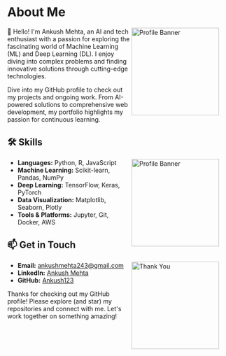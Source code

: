 # About Me


<div>
<img src="https://cdn.dribbble.com/users/730703/screenshots/6581243/avento.gif" alt="Profile Banner" align="right" width="200" style="padding-right: 20px;"/>

👋 Hello! I'm Ankush Mehta, an AI and tech enthusiast with a passion for exploring the fascinating world of Machine Learning (ML) and Deep Learning (DL). I enjoy diving into complex problems and finding innovative solutions through cutting-edge technologies.

Dive into my GitHub profile to check out my projects and ongoing work. From AI-powered solutions to comprehensive web development, my portfolio highlights my passion for continuous learning.

## 🛠️ Skills
<div>
<img src="https://media.licdn.com/dms/image/D4D12AQE1ioPOFoNVCw/article-cover_image-shrink_720_1280/0/1679083748046?e=1725494400&v=beta&t=8B4kGewrBBhK3qcu_a4e5x6U8Ta5VC_dIKFc02VGeMI" alt="Profile Banner" align="right" width="200" style="padding-right: 20px;" />
</div>
  <ul>
    <li><b>Languages:</b> Python, R, JavaScript</li>
    <li><b>Machine Learning:</b> Scikit-learn, Pandas, NumPy</li>
    <li><b>Deep Learning:</b> TensorFlow, Keras, PyTorch</li>
    <li><b>Data Visualization:</b> Matplotlib, Seaborn, Plotly</li>
    <li><b>Tools & Platforms:</b> Jupyter, Git, Docker, AWS</li>
  </ul>
  

## 📫 Get in Touch
<div>
  <img src="https://cdn.dribbble.com/users/3497212/screenshots/11476810/media/c18175dc05724f0c933fa8f49b2ff875.gif" alt="Thank You" align="right" width="200" style="padding-right: 20px;"/>
</div>
  <ul>
    <li><b>Email:</b> <a href="mailto:ankushmehta243@gmail.com">ankushmehta243@gmail.com</a></li>
    <li><b>LinkedIn:</b> <a href="https://www.linkedin.com/in/i-ankush-mehta/">Ankush Mehta</a></li>
    <li><b>GitHub:</b> <a href="https://github.com/ankushmehta123">Ankush123</a></li>
  </ul>





Thanks for checking out my GitHub profile! Please explore (and star) my repositories and connect with me. Let's work together on something amazing!


